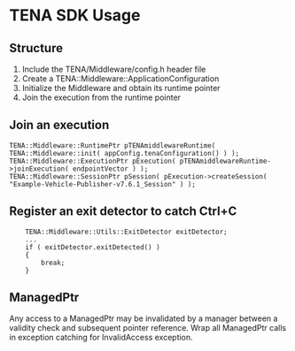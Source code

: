 # TENA SDK Usage

## Structure

1. Include the TENA/Middleware/config.h header file
1. Create a TENA::Middleware::ApplicationConfiguration
1. Initialize the Middleware and obtain its runtime pointer
1. Join the execution from the runtime pointer

## Join an execution

```
TENA::Middleware::RuntimePtr pTENAmiddlewareRuntime( TENA::Middleware::init( appConfig.tenaConfiguration() ) );
TENA::Middleware::ExecutionPtr pExecution( pTENAmiddlewareRuntime->joinExecution( endpointVector ) );
TENA::Middleware::SessionPtr pSession( pExecution->createSession( "Example-Vehicle-Publisher-v7.6.1_Session" ) );
```

## Register an exit detector to catch Ctrl+C

```
    TENA::Middleware::Utils::ExitDetector exitDetector;
    ...
    if ( exitDetector.exitDetected() )
    {
        break;
    }
```

## ManagedPtr

Any access to a ManagedPtr may be invalidated by a manager between a validity check and subsequent pointer reference. Wrap all ManagedPtr calls in exception catching for InvalidAccess exception.



